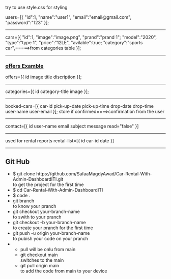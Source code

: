 try to use style.css for styling
<p>
users=[{
"id":1,
"name":"user1",
"email":"email@gmail.com",
"password":"123"
}];
</p>
<hr>
<p>
cars=[{
"id":1,
"image":"image.png",
"prand":"prand 1";
"model":"2020",
"type":"type 1",
"price":"12LE",
"avilable":true;
"category":"sports car",=====>from categories table
}];
</p>
<hr>

<h3><a href="https://www.orange.eg/en/offers-promotions/">offers Examble</a></h3>
<p>
offers=[{
id
image
title
discription
}];

</p>
<hr>
<p>
categories=[{
id
category-title
image
}];
</p>
<hr>
<p>
booked-cars=[{
car-id
pick-up-date
pick-up-time
drop-date
drop-time
user-name
user-email
}];
store if confirmed====>confirmation from the user
</p>
<hr>
<p>
contact=[{
id
user-name
email
subject
message
read="false"
}]
</p>
<hr>
<p>
used for rental reports
rental-list=[{
id
car-id
date
}]
</p>
<hr>
<p>
<h2>Git Hub</h2>
<ul>
<li>$ git clone https://github.com/SafaaMagdyAwad/Car-Rental-With-Admin-DashboardITI.git
<br>
				to get the project for the first time</li>
<li>
$ cd Car-Rental-With-Admin-DashboardITI
</li>
<li>
$ code .
</li>
<li>
git branch <br>
	to know your pranch
</li>
<li>
git checkout your-branch-name <br>
	to swith to your pranch
</li>
<li>
git checkout -b your-branch-name  <br>
	to create your pranch for the first time
</li>
<li>
git push -u origin your-branch-name <br>
        to pubish your code on your pranch
</li>
<li>
<ul>
<li>
pull will be onlu from main
</li>
<li>
git checkout main  <br>
   		switches to the main
</li>
<li>
	git pull origin main
 <br>
to add the code from main to your device</li>
</ul>
</li>
</ul>




